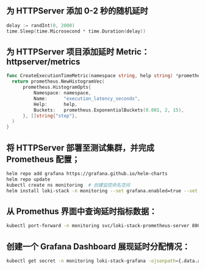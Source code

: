 ## 为 HTTPServer 添加 0-2 秒的随机延时

  ```go
  delay := randInt(0, 2000)
  time.Sleep(time.Microsecond * time.Duration(delay))
  ```

##  为 HTTPServer 项目添加延时 Metric：httpserver/metrics 

  ```go
  func CreateExecutionTimeMetric(namespace string, help string) *prometheus.HistogramVec {
  	return prometheus.NewHistogramVec(
  		prometheus.HistogramOpts{
  			Namespace: namespace,
  			Name:      "execution_latency_seconds",
  			Help:      help,
  			Buckets:   prometheus.ExponentialBuckets(0.001, 2, 15),
  		}, []string{"step"},
  	)
  }
  ```

## 将 HTTPServer 部署至测试集群，并完成 Prometheus 配置；

  ```bash
  helm repo add grafana https://grafana.github.io/helm-charts
  helm repo update
  kubectl create ns monitoring  # 创建监控命名空间
  helm install loki-stack -n monitoring --set grafana.enabled=true --set prometheus.enabled=true grafana/loki-stack
  ```

## 从 Promethus 界面中查询延时指标数据：

  ```bash
  kubectl port-forward -n monitoring svc/loki-stack-prometheus-server 8000:80 # 本地端口转发，使用浏览器访问 http://127.0.0.1:8000
  ```

## 创建一个 Grafana Dashboard 展现延时分配情况：

  ```bash
  kubectl get secret -n monitoring loki-stack-grafana -ojsonpath={.data.admin-password}|base64 -d
  ```